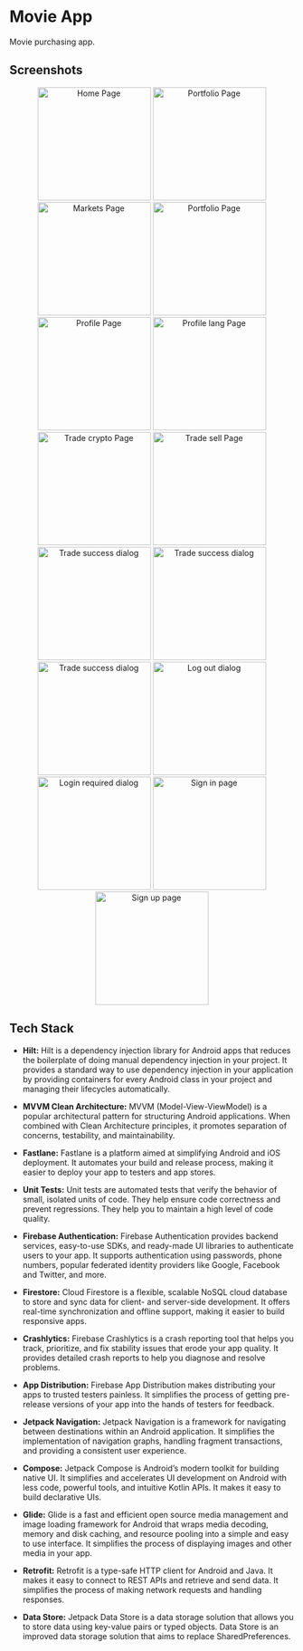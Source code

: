 # Movie App

Movie purchasing app.
## Screenshots
<p align="center">
  <img src="/Screenshots/home.png" alt="Home Page" width="200"/>
  <img src="/Screenshots/home_light.png" alt="Portfolio Page" width="200"/>
  <img src="/Screenshots/movie_detail.png" alt="Markets Page" width="200"/>
  <img src="/Screenshots/movie_detail_add.png" alt="Portfolio Page" width="200"/>
  <img src="/Screenshots/cart.png" alt="Profile Page" width="200"/>
  <img src="/Screenshots/profile_change_lang.png" alt="Profile lang Page" width="200"/>
  <img src="/Screenshots/profile.png" alt="Trade crypto Page" width="200"/>
  <img src="/Screenshots/fav_visitor.png" alt="Trade sell Page" width="200"/>
  <img src="/Screenshots/fav.png" alt="Trade success dialog" width="200"/>
  <img src="/Screenshots/payment.png" alt="Trade success dialog" width="200"/>
  <img src="/Screenshots/payment_light.png" alt="Trade success dialog" width="200"/>
  <img src="/Screenshots/login.png" alt="Log out dialog" width="200"/>
  <img src="/Screenshots/register.png" alt="Login required dialog" width="200"/>
  <img src="/Screenshots/home_search.png" alt="Sign in page" width="200"/>
  <img src="/Screenshots/home_sort.png" alt="Sign up page" width="200"/>
</p>

## Tech Stack

*   **Hilt:** Hilt is a dependency injection library for Android apps that reduces the boilerplate of doing manual dependency injection in your project. It provides a standard way to use dependency injection in your application by providing containers for every Android class in your project and managing their lifecycles automatically.

*   **MVVM Clean Architecture:** MVVM (Model-View-ViewModel) is a popular architectural pattern for structuring Android applications. When combined with Clean Architecture principles, it promotes separation of concerns, testability, and maintainability.

*   **Fastlane:** Fastlane is a platform aimed at simplifying Android and iOS deployment. It automates your build and release process, making it easier to deploy your app to testers and app stores.

*   **Unit Tests:** Unit tests are automated tests that verify the behavior of small, isolated units of code. They help ensure code correctness and prevent regressions. They help you to maintain a high level of code quality.

*   **Firebase Authentication:** Firebase Authentication provides backend services, easy-to-use SDKs, and ready-made UI libraries to authenticate users to your app. It supports authentication using passwords, phone numbers, popular federated identity providers like Google, Facebook and Twitter, and more.

*   **Firestore:** Cloud Firestore is a flexible, scalable NoSQL cloud database to store and sync data for client- and server-side development. It offers real-time synchronization and offline support, making it easier to build responsive apps.

*   **Crashlytics:** Firebase Crashlytics is a crash reporting tool that helps you track, prioritize, and fix stability issues that erode your app quality. It provides detailed crash reports to help you diagnose and resolve problems.

*   **App Distribution:** Firebase App Distribution makes distributing your apps to trusted testers painless. It simplifies the process of getting pre-release versions of your app into the hands of testers for feedback.

*   **Jetpack Navigation:** Jetpack Navigation is a framework for navigating between destinations within an Android application. It simplifies the implementation of navigation graphs, handling fragment transactions, and providing a consistent user experience.

*   **Compose:** Jetpack Compose is Android’s modern toolkit for building native UI. It simplifies and accelerates UI development on Android with less code, powerful tools, and intuitive Kotlin APIs. It makes it easy to build declarative UIs.

*   **Glide:** Glide is a fast and efficient open source media management and image loading framework for Android that wraps media decoding, memory and disk caching, and resource pooling into a simple and easy to use interface. It simplifies the process of displaying images and other media in your app.

*   **Retrofit:** Retrofit is a type-safe HTTP client for Android and Java. It makes it easy to connect to REST APIs and retrieve and send data. It simplifies the process of making network requests and handling responses.

*   **Data Store:** Jetpack Data Store is a data storage solution that allows you to store data using key-value pairs or typed objects. Data Store is an improved data storage solution that aims to replace SharedPreferences.